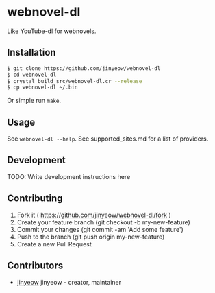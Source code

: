 # webnovel-dl

Like YouTube-dl for webnovels.

## Installation

```sh
$ git clone https://github.com/jinyeow/webnovel-dl
$ cd webnovel-dl
$ crystal build src/webnovel-dl.cr --release
$ cp webnovel-dl ~/.bin
```

Or simple run `make`.

## Usage

See `webnovel-dl --help`.
See supported_sites.md for a list of providers.

## Development

TODO: Write development instructions here

## Contributing

1. Fork it ( https://github.com/jinyeow/webnovel-dl/fork )
2. Create your feature branch (git checkout -b my-new-feature)
3. Commit your changes (git commit -am 'Add some feature')
4. Push to the branch (git push origin my-new-feature)
5. Create a new Pull Request

## Contributors

- [jinyeow](https://github.com/jinyeow) jinyeow - creator, maintainer
